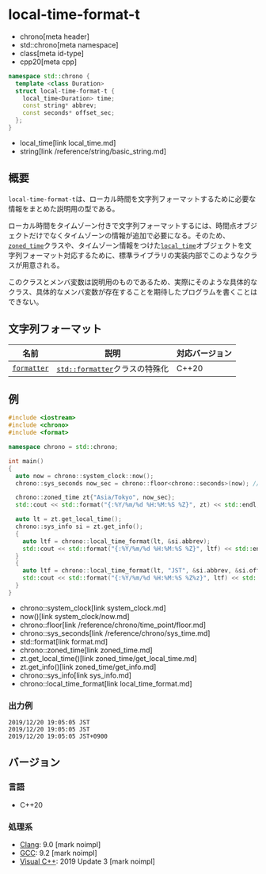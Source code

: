 # local-time-format-t
* chrono[meta header]
* std::chrono[meta namespace]
* class[meta id-type]
* cpp20[meta cpp]

```cpp
namespace std::chrono {
  template <class Duration>
  struct local-time-format-t {
    local_time<Duration> time;
    const string* abbrev;
    const seconds* offset_sec;
  };
}
```
* local_time[link local_time.md]
* string[link /reference/string/basic_string.md]

## 概要
`local-time-format-t`は、ローカル時間を文字列フォーマットするために必要な情報をまとめた説明用の型である。

ローカル時間をタイムゾーン付きで文字列フォーマットするには、時間点オブジェクトだけでなくタイムゾーンの情報が追加で必要になる。そのため、[`zoned_time`](zoned_time.md)クラスや、タイムゾーン情報をつけた[`local_time`](local_time.md)オブジェクトを文字列フォーマット対応するために、標準ライブラリの実装内部でこのようなクラスが用意される。

このクラスとメンバ変数は説明用のものであるため、実際にそのような具体的なクラス、具体的なメンバ変数が存在することを期待したプログラムを書くことはできない。


## 文字列フォーマット

| 名前 | 説明 | 対応バージョン |
|------|------|----------------|
| [`formatter`](local-time-format-t/formatter.md) | [`std::formatter`](/reference/format/formatter.md)クラスの特殊化 | C++20 |


## 例
```cpp example
#include <iostream>
#include <chrono>
#include <format>

namespace chrono = std::chrono;

int main()
{
  auto now = chrono::system_clock::now();
  chrono::sys_seconds now_sec = chrono::floor<chrono::seconds>(now); // 秒単位

  chrono::zoned_time zt{"Asia/Tokyo", now_sec};
  std::cout << std::format("{:%Y/%m/%d %H:%M:%S %Z}", zt) << std::endl;

  auto lt = zt.get_local_time();
  chrono::sys_info si = zt.get_info();
  {
    auto ltf = chrono::local_time_format(lt, &si.abbrev);
    std::cout << std::format("{:%Y/%m/%d %H:%M:%S %Z}", ltf) << std::endl;
  }
  {
    auto ltf = chrono::local_time_format(lt, "JST", &si.abbrev, &si.offset);
    std::cout << std::format("{:%Y/%m/%d %H:%M:%S %Z%z}", ltf) << std::endl;
  }
}
```
* chrono::system_clock[link system_clock.md]
* now()[link system_clock/now.md]
* chrono::floor[link /reference/chrono/time_point/floor.md]
* chrono::sys_seconds[link /reference/chrono/sys_time.md]
* std::format[link format.md]
* chrono::zoned_time[link zoned_time.md]
* zt.get_local_time()[link zoned_time/get_local_time.md]
* zt.get_info()[link zoned_time/get_info.md]
* chrono::sys_info[link sys_info.md]
* chrono::local_time_format[link local_time_format.md]

### 出力例
```
2019/12/20 19:05:05 JST
2019/12/20 19:05:05 JST
2019/12/20 19:05:05 JST+0900
```

## バージョン
### 言語
- C++20

### 処理系
- [Clang](/implementation.md#clang): 9.0 [mark noimpl]
- [GCC](/implementation.md#gcc): 9.2 [mark noimpl]
- [Visual C++](/implementation.md#visual_cpp): 2019 Update 3 [mark noimpl]

